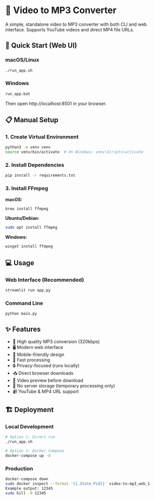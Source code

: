 # 🎵 Video to MP3 Converter

A simple, standalone video to MP3 converter with both CLI and web interface. Supports YouTube videos and direct MP4 file URLs.

## 🚀 Quick Start (Web UI)

### macOS/Linux
```bash
./run_app.sh
```

### Windows
```cmd
run_app.bat
```

Then open http://localhost:8501 in your browser.

## 📋 Manual Setup

### 1. Create Virtual Environment
```bash
python3 -m venv venv
source venv/bin/activate  # On Windows: venv\Scripts\activate
```

### 2. Install Dependencies
```bash
pip install -r requirements.txt
```

### 3. Install FFmpeg
**macOS:**
```bash
brew install ffmpeg
```

**Ubuntu/Debian:**
```bash
sudo apt install ffmpeg
```

**Windows:**
```cmd
winget install ffmpeg
```

## 💻 Usage

### Web Interface (Recommended)
```bash
streamlit run app.py
```

### Command Line
```bash
python main.py
```

## ✨ Features

- 🎵 High quality MP3 conversion (320kbps)
- 🖥️ Modern web interface
- 📱 Mobile-friendly design
- 🚀 Fast processing
- 🔒 Privacy-focused (runs locally)
- 📥 Direct browser downloads
- 👀 Video preview before download
- 🧹 No server storage (temporary processing only)
- 📹 YouTube & MP4 URL support

## 🏗️ Deployment

### Local Development
```bash
# Option 1: Direct run
./run_app.sh

# Option 2: Docker Compose
docker-compose up -d
```

### Production
```bash
docker-compose down
sudo docker inspect --format '{{.State.Pid}}' video-to-mp3_web_1
Example output: 12345
sudo kill -9 12345


```

